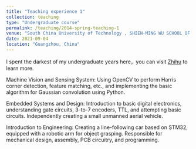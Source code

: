 ```yaml
---
title: "Teaching experience 1"
collection: teaching
type: "Undergraduate course"
permalink: /teaching/2014-spring-teaching-1
venue: "South China University of Technology , SHIEN-MING WU SCHOOL OF INTELLIGENT ENGINEERING"
date: 2021-09-04
location: "Guangzhou, China"
---
```


I spent the darkest of my undergraduate years here，you can visit [Zhihu](https://www.zhihu.com/question/398966816/answer/3241095265) to learn more.

Machine Vision and Sensing System:
Using OpenCV to perform Harris corner detection, feature matching, etc., and implementing the basic algorithm for Gaussian convolution using Python.

Embedded Systems and Design:
Introduction to basic digital electronics, understanding gate circuits, 3-to-7 encoders, TTL, and attempting basic circuits. Independently creating a small unmanned aerial vehicle.

Introduction to Engineering:
Creating a line-following car based on STM32, equipped with a robotic arm for object grasping. Responsible for mechanical design, assembly, PCB circuitry, and programming.
